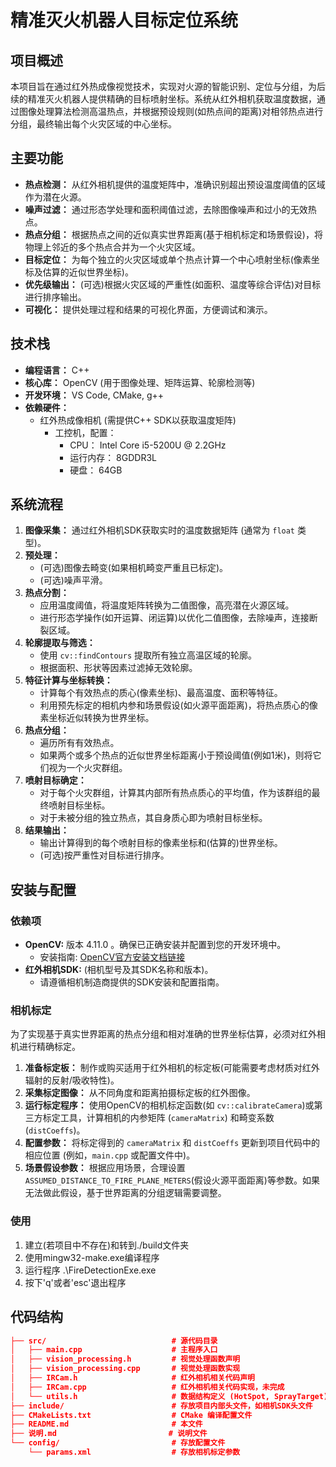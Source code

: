 # 精准灭火机器人目标定位系统

## 项目概述

本项目旨在通过红外热成像视觉技术，实现对火源的智能识别、定位与分组，为后续的精准灭火机器人提供精确的目标喷射坐标。系统从红外相机获取温度数据，通过图像处理算法检测高温热点，并根据预设规则(如热点间的距离)对相邻热点进行分组，最终输出每个火灾区域的中心坐标。

## 主要功能

* **热点检测：** 从红外相机提供的温度矩阵中，准确识别超出预设温度阈值的区域作为潜在火源。
* **噪声过滤：** 通过形态学处理和面积阈值过滤，去除图像噪声和过小的无效热点。
* **热点分组：** 根据热点之间的近似真实世界距离(基于相机标定和场景假设)，将物理上邻近的多个热点合并为一个火灾区域。
* **目标定位：** 为每个独立的火灾区域或单个热点计算一个中心喷射坐标(像素坐标及估算的近似世界坐标)。
* **优先级输出：** (可选)根据火灾区域的严重性(如面积、温度等综合评估)对目标进行排序输出。
* **可视化：** 提供处理过程和结果的可视化界面，方便调试和演示。

## 技术栈

* **编程语言：** C++
* **核心库：** OpenCV (用于图像处理、矩阵运算、轮廓检测等)
* **开发环境：** VS Code, CMake, g++
* **依赖硬件：**
  * 红外热成像相机 (需提供C++ SDK以获取温度矩阵)
    * 工控机，配置：
      * CPU：   Intel Core i5-5200U @ 2.2GHz
      * 运行内存：   8GDDR3L
      * 硬盘：  64GB

## 系统流程

1. **图像采集：** 通过红外相机SDK获取实时的温度数据矩阵 (通常为 `float` 类型)。
2. **预处理：**
    * (可选)图像去畸变(如果相机畸变严重且已标定)。
    * (可选)噪声平滑。
3. **热点分割：**
    * 应用温度阈值，将温度矩阵转换为二值图像，高亮潜在火源区域。
    * 进行形态学操作(如开运算、闭运算)以优化二值图像，去除噪声，连接断裂区域。
4. **轮廓提取与筛选：**
    * 使用 `cv::findContours` 提取所有独立高温区域的轮廓。
    * 根据面积、形状等因素过滤掉无效轮廓。
5. **特征计算与坐标转换：**
    * 计算每个有效热点的质心(像素坐标)、最高温度、面积等特征。
    * 利用预先标定的相机内参和场景假设(如火源平面距离)，将热点质心的像素坐标近似转换为世界坐标。
6. **热点分组：**
    * 遍历所有有效热点。
    * 如果两个或多个热点的近似世界坐标距离小于预设阈值(例如1米)，则将它们视为一个火灾群组。
7. **喷射目标确定：**
    * 对于每个火灾群组，计算其内部所有热点质心的平均值，作为该群组的最终喷射目标坐标。
    * 对于未被分组的独立热点，其自身质心即为喷射目标坐标。
8. **结果输出：**
    * 输出计算得到的每个喷射目标的像素坐标和(估算的)世界坐标。
    * (可选)按严重性对目标进行排序。

## 安装与配置

### 依赖项

* **OpenCV:** 版本 4.11.0 。确保已正确安装并配置到您的开发环境中。
  * 安装指南: [OpenCV官方安装文档链接](https://docs.opencv.org/master/d0/d3d/tutorial_general_install.html)
* **红外相机SDK:** (相机型号及其SDK名称和版本)。
  * 请遵循相机制造商提供的SDK安装和配置指南。

### 相机标定

为了实现基于真实世界距离的热点分组和相对准确的世界坐标估算，必须对红外相机进行精确标定。

1. **准备标定板：** 制作或购买适用于红外相机的标定板(可能需要考虑材质对红外辐射的反射/吸收特性)。
2. **采集标定图像：** 从不同角度和距离拍摄标定板的红外图像。
3. **运行标定程序：** 使用OpenCV的相机标定函数(如 `cv::calibrateCamera`)或第三方标定工具，计算相机的内参矩阵 (`cameraMatrix`) 和畸变系数 (`distCoeffs`)。
4. **配置参数：** 将标定得到的 `cameraMatrix` 和 `distCoeffs` 更新到项目代码中的相应位置 (例如，`main.cpp` 或配置文件中)。
5. **场景假设参数：** 根据应用场景，合理设置 `ASSUMED_DISTANCE_TO_FIRE_PLANE_METERS`(假设火源平面距离)等参数。如果无法做此假设，基于世界距离的分组逻辑需要调整。

### 使用
1. 建立(若项目中不存在)和转到./build文件夹
2. 使用mingw32-make.exe编译程序
3. 运行程序 .\FireDetectionExe.exe 
4. 按下'q'或者'esc'退出程序

## 代码结构

```cmake
├── src/                            # 源代码目录
│   ├── main.cpp                    # 主程序入口
│   ├── vision_processing.h         # 视觉处理函数声明
│   ├── vision_processing.cpp       # 视觉处理函数实现
│   ├── IRCam.h                     # 红外相机相关代码声明
│   ├── IRCam.cpp                   # 红外相机相关代码实现，未完成
│   └── utils.h                     # 数据结构定义 (HotSpot, SprayTarget)
├── include/                        # 存放项目内部头文件，如相机SDK头文件
├── CMakeLists.txt                  # CMake 编译配置文件
├── README.md                       # 本文件
├── 说明.md                         # 说明文件
└── config/                         # 存放配置文件
    └── params.xml                  # 存放相机标定参数